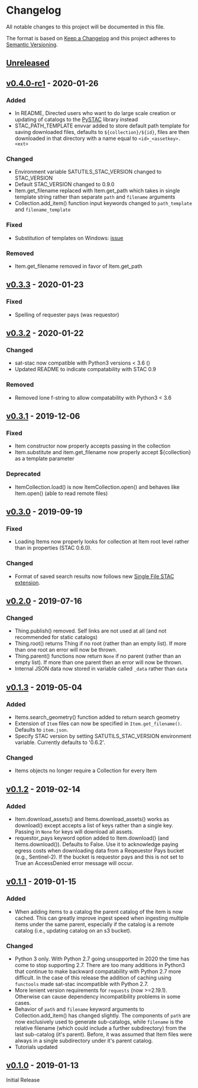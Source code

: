 # Changelog
All notable changes to this project will be documented in this file.

The format is based on [Keep a Changelog](http://keepachangelog.com/en/1.0.0/)
and this project adheres to [Semantic Versioning](http://semver.org/spec/v2.0.0.html).

## [Unreleased]

## [v0.4.0-rc1] - 2020-01-26

### Added
- In README, Directed users who want to do large scale creation or updating of catalogs to the [PySTAC](https://github.com/azavea/pystac) library instead
- STAC_PATH_TEMPLATE envvar added to store default path template for saving downloaded files, defaults to `${collection}/${id}`, files are then downloaded in that directory with a name equal to `<id>_<assetkey>.<ext>`

### Changed
- Environment variable SATUTILS_STAC_VERSION changed to STAC_VERSION
- Default STAC_VERSION changed to 0.9.0
- Item.get_filename replaced with Item.get_path which takes in single template string rather than separate `path` and `filename` arguments
- Collection.add_item() function input keywords changed to `path_template` and `filename_template`

### Fixed
- Substitution of templates on Windows: [issue](https://github.com/sat-utils/sat-stac/issues/51)

### Removed
- Item.get_filename removed in favor of Item.get_path

## [v0.3.3] - 2020-01-23

### Fixed
- Spelling of requester pays (was requestor)

## [v0.3.2] - 2020-01-22

### Changed
- sat-stac now compatible with Python3 versions < 3.6 ()
- Updated README to indicate compatability with STAC 0.9

### Removed
- Removed lone f-string to allow compatability with Python3 < 3.6

## [v0.3.1] - 2019-12-06

### Fixed
- Item constructor now properly accepts passing in the collection
- Item.substitute and item.get_filename now properly accept ${collection} as a template parameter

### Deprecated
- ItemCollection.load() is now ItemCollection.open() and behaves like Item.open() (able to read remote files)

## [v0.3.0] - 2019-09-19

### Fixed
- Loading Items now properly looks for collection at Item root level rather than in properties (STAC 0.6.0).

### Changed
- Format of saved search results now follows new [Single File STAC extension](https://github.com/radiantearth/stac-spec/tree/v0.8.0-rc1/extensions/single-file-stac).

## [v0.2.0] - 2019-07-16

### Changed
- Thing.publish() removed. Self links are not used at all (and not recommended for static catalogs)
- Thing.root() returns Thing if no root (rather than an empty list). If more than one root an error will now be thrown.
- Thing.parent() functions now return `None` if no parent (rather than an empty list). If more than one parent then an error will now be thrown.
- Internal JSON data now stored in variable called `_data` rather than `data`

## [v0.1.3] - 2019-05-04

### Added
- Items.search_geometry() function added to return search geometry
- Extension of `Item` files can now be specified in `Item.get_filename()`. Defaults to `item.json`.
- Specify STAC version by setting SATUTILS_STAC_VERSION environment variable. Currently defaults to '0.6.2'.

### Changed
- Items objects no longer require a Collection for every Item

## [v0.1.2] - 2019-02-14

### Added
- Item.download_assets() and Items.download_assets() works as download() except accepts a list of keys rather than a single key. Passing in `None` for keys will download all assets.
- requestor_pays keyword option added to Item.download() (and Items.download()). Defaults to False. Use it to acknowledge paying egress costs when downloading data from a Reqeuestor Pays bucket (e.g., Sentinel-2). If the bucket is requestor pays and this is not set to True an AccessDenied error message will occur.

## [v0.1.1] - 2019-01-15

### Added

- When adding items to a catalog the parent catalog of the item is now cached. This can greatly improve ingest speed when ingesting multiple items under the same parent, especially if the catalog is a remote catalog (i.e., updating catalog on an s3 bucket).

### Changed

- Python 3 only. With Python 2.7 going unsupported in 2020 the time has come to stop supporting 2.7. There are too many additions in Python3 that continue to make backward compatability with Python 2.7 more difficult. In the case of this release the addition of caching using `functools` made sat-stac incompatible with Python 2.7.
- More lenient version requirements for `requests` (now >=2.19.1). Otherwise can cause dependency incompatibility problems in some cases.
- Behavior of `path` and `filename` keyword arguments to Collection.add_item() has changed slightly. The components of `path` are now exclusively used to generate sub-catalogs, while `filename` is the relative filename (which could include a further subdirectory) from the last sub-catalog (it's parent). Before, it was assumed that Item files were always in a single subdirectory under it's parent catalog.
- Tutorials updated

## [v0.1.0] - 2019-01-13

Initial Release

[Unreleased]: https://github.com/sat-utils/sat-stac/compare/master...develop
[v0.4.0-rc1]: https://github.com/sat-utils/sat-stac/compare/0.3.3...v0.4.0-rc1
[v0.3.3]: https://github.com/sat-utils/sat-stac/compare/0.3.2...v0.3.3
[v0.3.2]: https://github.com/sat-utils/sat-stac/compare/0.3.1...v0.3.2
[v0.3.1]: https://github.com/sat-utils/sat-stac/compare/0.3.0...v0.3.1
[v0.3.0]: https://github.com/sat-utils/sat-stac/compare/0.2.0...v0.3.0
[v0.2.0]: https://github.com/sat-utils/sat-stac/compare/0.1.3...v0.2.0
[v0.1.3]: https://github.com/sat-utils/sat-stac/compare/0.1.2...v0.1.3
[v0.1.2]: https://github.com/sat-utils/sat-stac/compare/0.1.1...v0.1.2
[v0.1.1]: https://github.com/sat-utils/sat-stac/compare/0.1.0...v0.1.1
[v0.1.0]: https://github.com/sat-utils/sat-stac/tree/0.1.0
